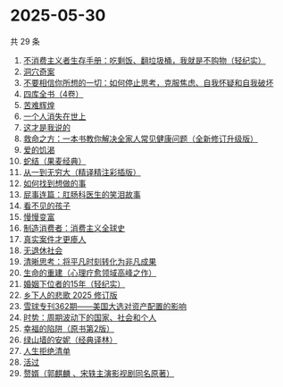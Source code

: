 # 2025-05-30

共 29 条

<!-- BEGIN WEREAD -->
<!-- 最后更新时间 2025-05-30 16:17:03 +0800 -->
1. [不消费主义者生存手册：吃剩饭、翻垃圾桶，我就是不购物（轻纪实）](https://weread.qq.com/web/bookDetail/5cd323e0813ab9d10g0143af)
1. [洞穴奇案](https://weread.qq.com/web/bookDetail/70132e70813ab9f22g016f9c)
1. [不要相信你所想的一切：如何停止思考，克服焦虑、自我怀疑和自我破坏](https://weread.qq.com/web/bookDetail/fd532890813ab8d34g011ae1)
1. [四库全书（4卷）](https://weread.qq.com/web/bookDetail/60a328d0813ab9f89g019328)
1. [苦难辉煌](https://weread.qq.com/web/bookDetail/c5f32ac0813ab9f98g019666)
1. [一个人消失在世上](https://weread.qq.com/web/bookDetail/7fc32fd0813ab9f6bg0128e4)
1. [这才是我说的](https://weread.qq.com/web/bookDetail/13e32510813ab702dg013553)
1. [救命之方：一本书教你解决全家人常见健康问题（全新修订升级版）](https://weread.qq.com/web/bookDetail/256324d0718c1f8525657dc)
1. [爱的饥渴](https://weread.qq.com/web/bookDetail/97d32bd0813ab67dag015a37)
1. [蛇结（果麦经典）](https://weread.qq.com/web/bookDetail/9eb327e0813ab9e2bg015edf)
1. [从一到无穷大（精译精注彩插版）](https://weread.qq.com/web/bookDetail/ccd32570813ab9f1ag018737)
1. [如何找到想做的事](https://weread.qq.com/web/bookDetail/71a32fb0813ab8de8g019cc9)
1. [屁事连篇：肛肠科医生的笑泪故事](https://weread.qq.com/web/bookDetail/b5832020813ab9ef6g013388)
1. [看不见的孩子](https://weread.qq.com/web/bookDetail/032320f0813ab7c77g0140d1)
1. [慢慢变富](https://weread.qq.com/web/bookDetail/861320907186fbcb861428a)
1. [制造消费者：消费主义全球史](https://weread.qq.com/web/bookDetail/bc732ce0813ab6e0dg01666c)
1. [真实案件才更瘆人](https://weread.qq.com/web/bookDetail/ab232020813ab9f2fg01569c)
1. [无退休社会](https://weread.qq.com/web/bookDetail/67032770813ab9e43g017e98)
1. [清晰思考：将平凡时刻转化为非凡成果](https://weread.qq.com/web/bookDetail/f2f324c0813ab92f4g0107cd)
1. [生命的重建（心理疗愈领域高峰之作）](https://weread.qq.com/web/bookDetail/64d32e70813ab86deg014d6a)
1. [婚姻下位者的15年（轻纪实）](https://weread.qq.com/web/bookDetail/1cc32220813ab9ec9g0173fc)
1. [乡下人的悲歌 2025 修订版](https://weread.qq.com/web/bookDetail/07c3257071e36beb07c3f27)
1. [雪球专刊362期——美国大选对资产配置的影响](https://weread.qq.com/web/bookDetail/18732520813ab9778g0184b1)
1. [时势：周期波动下的国家、社会和个人](https://weread.qq.com/web/bookDetail/95332ad0813ab8705g016ce7)
1. [幸福的陷阱（原书第2版）](https://weread.qq.com/web/bookDetail/e5732ef0813ab863fg01832b)
1. [绿山墙的安妮（经典译林）](https://weread.qq.com/web/bookDetail/12c329705d0fde12c0e6139)
1. [人生拒绝清单](https://weread.qq.com/web/bookDetail/dc732740813ab9f00g0145b0)
1. [活过](https://weread.qq.com/web/bookDetail/6d832730813ab9f00g015126)
1. [赘婿（郭麒麟 、宋轶主演影视剧同名原著）](https://weread.qq.com/web/bookDetail/15032af05753441501f9930)
<!-- END WEREAD -->